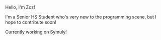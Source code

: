 Hello, I'm Zoz! 

I'm a Senior HS Student who's very new to the programming scene, but I hope to contribute soon!

Currently working on Symuly!
